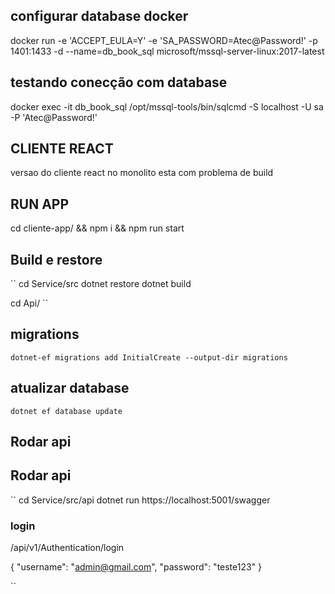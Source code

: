 
## configurar database docker
docker run -e 'ACCEPT_EULA=Y' -e 'SA_PASSWORD=Atec@Password!' -p 1401:1433 -d --name=db_book_sql microsoft/mssql-server-linux:2017-latest
## testando conecção com database
docker exec -it db_book_sql /opt/mssql-tools/bin/sqlcmd -S localhost -U sa -P 'Atec@Password!'

## CLIENTE REACT
versao do cliente react no monolito esta com problema de build

## RUN APP
cd cliente-app/ &&  npm i && npm run start


## Build e restore
``
cd Service/src
dotnet restore
dotnet build

cd Api/ 
``

## migrations

``
dotnet-ef migrations add InitialCreate --output-dir migrations
``
## atualizar database

``
dotnet ef database update
``

## Rodar api


## Rodar api

``
cd Service/src/api
dotnet run
https://localhost:5001/swagger


### login 
/api/v1/Authentication/login

{
  "username": "admin@gmail.com",
  "password": "teste123"
}

``

